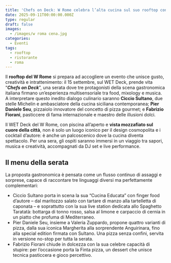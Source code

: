 ```yaml
---
title: 'Chefs on Deck: W Rome celebra l’alta cucina sul suo rooftop con vista su Roma'
date: 2025-09-11T00:00:00.000Z
type: regular
draft: false
images:
  - /images/w roma cena.jpg
categories:
  - Eventi
tags:
  - rooftop
  - ristorante
  - roma
---
```


Il **rooftop del W Rome** si prepara ad accogliere un evento che unisce gusto, creatività e intrattenimento: il 15 settembre, sul WET Deck, prende vita “***Chefs on Deck***”, una serata dove tre protagonisti della scena gastronomica italiana firmano un’esperienza multisensoriale tra food, mixology e musica. A interpretare questo inedito dialogo culinario saranno **Ciccio Sultano**, due stelle Michelin e ambasciatore della cucina siciliana contemporanea; **Pier Daniele Seu**, pizzaiolo innovatore del concetto di pizza gourmet; e **Fabrizio Fiorani**, pasticcere di fama internazionale e maestro delle illusioni dolci.

Il WET Deck del W Rome, con piscina all’aperto e **vista mozzafiato sul cuore della città**, non è solo un luogo iconico per il design cosmopolita e i cocktail d’autore: è anche un palcoscenico dove la cucina diventa spettacolo. Per una sera, gli ospiti saranno immersi in un viaggio tra sapori, musica e creatività, accompagnati da DJ set e live performance.

## Il menu della serata

La proposta gastronomica è pensata come un flusso continuo di assaggi e sorprese, capace di raccontare tre linguaggi diversi ma perfettamente complementari:

* Ciccio Sultano porta in scena la sua “Cucina Educata” con finger food d’autore – dal maritozzo salato con tartare di manzo alla tartelletta di caponata – e soprattutto con la sua live station dedicata allo Spaghetto Taratatà: bottarga di tonno rosso, salsa al limone e carpaccio di cernia in un piatto che profuma di Mediterraneo.
* Pier Daniele Seu, insieme a Valeria Zuppardo, propone quattro varianti di pizza, dalla sua iconica Margherita alla sorprendente Anguirinara, fino alla special edition firmata con Sultano. Una pizza senza confini, servita in versione no-stop per tutta la serata.
* Fabrizio Fiorani chiude in dolcezza con la sua celebre capacità di stupire: per l’occasione porta la Finta pizza, un dessert che unisce tecnica pasticcera e gioco percettivo.
